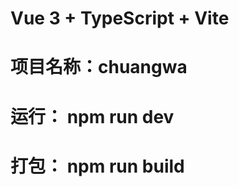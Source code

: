 # Vue 3 + TypeScript + Vite

<!-- 前言：这是一个随便写写得博客网站 -->

# 项目名称：chuangwa

# 运行： npm run dev

# 打包： npm run build
